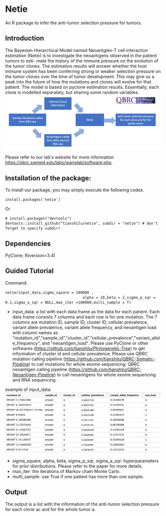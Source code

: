 # Netie
An R package to infer the anti-tumor selection pressure for tumors.
## Introduction
The Bayesian Hierarchical Model named Neoantgien-T cell interaction estimation (Netie) is to investigate the neoantigens observed in the patient tumors to esti- mate the history of the immune pressure on the evolution of the tumor clones. The estimation results will answer whether the host immune system has been conferring strong or weaker selection pressure on the tumor clones over the time of tumor development. This may give us a peak into the future of how the mutations and clones will evolve for that patient. The model is based on pyclone estimation results. Essentially, each clone is modelled separately, but sharing some random variables.
![preview](https://github.com/tianshilu/Netie/blob/main/flowchart.jpg) 

Please refer to our lab's website for more information https://qbrc.swmed.edu/labs/wanglab/software.php.
## Installation of the package:
  To install our package, you may simply execute the following codes. 
  ```
  install.packages('netie')
  ```
  Or
  ```
  # install.packages("devtools") 
  devtools::install_github("tianshilu/netie", subdir = "netie") # don't forget to specify subdir!
  ```
## Dependencies
PyClone; R(version>3.4)
## Guided Tutorial
Command: 
```
netie(input_data,sigma_square = 100000 ,
                                   alpha = 10,beta = 2,sigma_p_sqr = 0.1,sigma_a_sqr = NULL,max_iter =100000,multi_sample = T)
```
* input_data: a list with each data frame as the data for each patient. Each data frame consists 7 columns and each row is for one mutation. The 7 columns are mutation ID, sample ID, cluster ID, cellular prevalence, variant allele prevalence, variant allele frequency, and neoantigen load with column names as "mutation_id","sample_id","cluster_id","cellular_prevalence","variant_allele_frequency", and "neoantigen_load". Please use PyClone or other softwares (https://github.com/tianshilu/Phylogenetic-Tree) to get information of cluster id and cellular prevalence. Please use QBRC mutation calling pipeline (https://github.com/tianshilu/QBRC-Somatic-Pipeline) to call mutations for whole exome sequenicng; QBRC neoantigen calling pipeline (https://github.com/tianshilu/QBRC-Neoantigen-Pipeline) to call neoantigens for whole exome sequencing and RNA sequencing.

example of input_data:
![preview](https://github.com/tianshilu/Netie/blob/main/figure/input_data_exp.png) 
* sigma_square, alpha, beta, sigma_p_sqr, sigma_a_sqr: hyperparameters for prior distributions. Please refer to the paper for more details.
* max_iter: the iterations of Markov chain Monte Carlo. 
* multi_sample: use True if one patient has more than one sample.

## Output 
The output is a list with the information of the anti-tumor selection pressure for each clone ac and for the whole tumor a.
